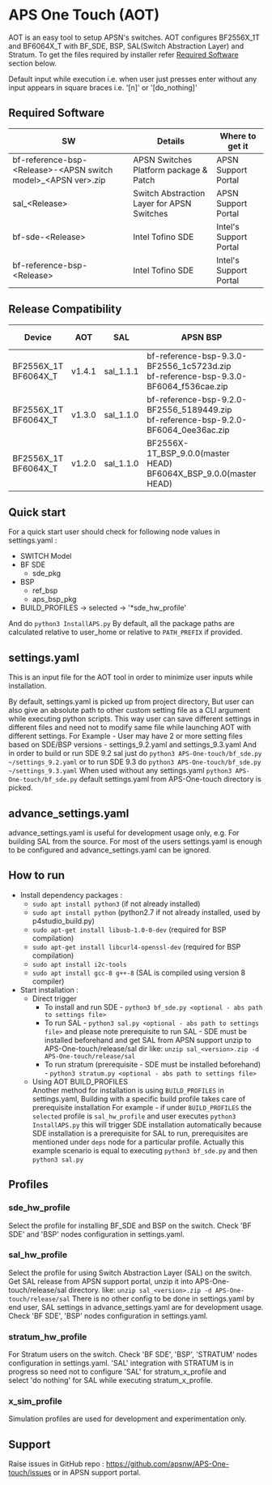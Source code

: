 # APS One Touch (AOT)

AOT is an easy tool to setup APSN's switches. AOT configures BF2556X_1T and BF6064X_T with BF_SDE, BSP, SAL(Switch Abstraction Layer) and Stratum.
To get the files required by installer refer [Required Software](#required-software) section below.

Default input while execution i.e. when user just presses enter without any input appears in square braces i.e. '[n]' or '[do_nothing]'

## Required Software
|SW|Details|Where to get it|
|---|---|---|
|bf-reference-bsp-&lt;Release>-&lt;APSN switch model>_&lt;APSN ver>.zip|APSN Switches Platform package & Patch|APSN Support Portal|
|sal_&lt;Release>|Switch Abstraction Layer for APSN Switches|APSN Support Portal|
|bf-sde-&lt;Release>|Intel Tofino SDE|Intel's Support Portal|
|bf-reference-bsp-&lt;Release>|Intel Tofino SDE|Intel's Support Portal|
 
## Release Compatibility 
|Device|AOT|SAL|APSN BSP|SDE|OS (Recommended)|Kernel|
|---|---|---|---|---|---|---|
|BF2556X_1T<br>BF6064X_T|v1.4.1|sal_1.1.1|bf-reference-bsp-9.3.0-BF2556_1c5723d.zip<br>bf-reference-bsp-9.3.0-BF6064_f536cae.zip|BF_SDE_9.3.0|Ubuntu Server 18.04.4 LTS|5.4.x
|BF2556X_1T<br>BF6064X_T|v1.3.0|sal_1.1.0|bf-reference-bsp-9.2.0-BF2556_5189449.zip<br>bf-reference-bsp-9.2.0-BF6064_0ee36ac.zip|BF_SDE_9.2.0|Ubuntu Server 18.04.4 LTS|4.15.x
|BF2556X_1T<br>BF6064X_T|v1.2.0|sal_1.1.0|BF2556X-1T_BSP_9.0.0(master HEAD)<br>BF6064X_BSP_9.0.0(master HEAD)|BF_SDE_9.1<br>BF_SDE_9.2|Ubuntu Server 18.04.4 LTS|4.15.x

## Quick start
For a quick start user should check for following node values in settings.yaml :
- SWITCH Model
- BF SDE
  - sde_pkg 
- BSP 
  - ref_bsp
  - aps_bsp_pkg 
- BUILD_PROFILES -> selected -> '*sde_hw_profile'

And do `python3 InstallAPS.py`
By default, all the package paths are calculated relative to user_home or relative to `PATH_PREFIX` if provided.

## settings.yaml
This is an input file for the AOT tool in order to minimize user inputs while installation.

By default, settings.yaml is picked up from project directory, But user can also give an absolute path to other custom setting file as a CLI argument while executing python scripts. 
This way user can save different settings in different files and need not to modify same file while launching AOT with different settings.
For Example - User may have 2 or more setting files based on SDE/BSP versions - settings_9.2.yaml and settings_9.3.yaml
And in order to build or run SDE 9.2 sal just do `python3 APS-One-touch/bf_sde.py ~/settings_9.2.yaml`
or to run SDE 9.3 do `python3 APS-One-touch/bf_sde.py ~/settings_9.3.yaml`
When used without any settings.yaml `python3 APS-One-touch/bf_sde.py` default settings.yaml from APS-One-touch directory is picked.

## advance_settings.yaml
advance_settings.yaml is useful for development usage only, e.g. For building SAL from the source.
For most of the users settings.yaml is enough to be configured and advance_settings.yaml can be ignored.

## How to run

- Install dependency packages :
  - `sudo apt install python3` (if not already installed)
  - `sudo apt install python` (python2.7 if not already installed, used by p4studio_build.py)
  - `sudo apt-get install libusb-1.0-0-dev` (required for BSP compilation)
  - `sudo apt-get install libcurl4-openssl-dev` (required for BSP compilation)
  - `sudo apt install i2c-tools`
  - `sudo apt install gcc-8 g++-8` (SAL is compiled using version 8 compiler)
- Start installation :
  - Direct trigger
    - To install and run SDE - `python3 bf_sde.py <optional - abs path to settings file>`
    - To run SAL - `python3 sal.py <optional - abs path to settings file>`
      and please note prerequisite to run SAL - SDE must be installed beforehand and 
      get SAL from APSN support unzip to APS-One-touch/release/sal dir 
      like: `unzip sal_<version>.zip -d APS-One-touch/release/sal`
    - To run stratum (prerequisite - SDE must be installed beforehand) - `python3 stratum.py <optional - abs path to settings file>`
  - Using AOT BUILD_PROFILES  
  Another method for installation is using `BUILD_PROFILES` in settings.yaml, 
    Building with a specific build profile takes care of prerequisite installation
    For example - if under `BUILD_PROFILES` the `selected` profile is `sal_hw_profile` and user executes `python3 InstallAPS.py` 
    this will trigger SDE installation automatically because SDE installation is a prerequisite for SAL to run, 
    prerequisites are mentioned under `deps` node for a particular profile. Actually this example scenario is equal to executing 
    `python3 bf_sde.py` and then `python3 sal.py`    

## Profiles

### sde_hw_profile
   Select the profile for installing BF_SDE and BSP on the switch. 
   Check 'BF SDE' and 'BSP' nodes configuration in settings.yaml.
   
### sal_hw_profile
   Select the profile for using Switch Abstraction Layer (SAL) on the switch.
   Get SAL release from APSN support portal, unzip it into APS-One-touch/release/sal directory. like: `unzip sal_<version>.zip -d APS-One-touch/release/sal`
   There is no other config to be done in settings.yaml by end user, SAL settings in advance_settings.yaml are for development usage.
   Check 'BF SDE', 'BSP' nodes configuration in settings.yaml.
   
### stratum_hw_profile
   For Stratum users on the switch.
   Check 'BF SDE', 'BSP', 'STRATUM' nodes configuration in settings.yaml.
   'SAL' integration with STRATUM is in progress so need not to configure 'SAL' for stratum_x_profile and  
   select 'do nothing' for SAL while executing stratum_x_profile. 
   
### x_sim_profile 
   Simulation profiles are used for development and experimentation only.

## Support
Raise issues in GitHub repo : <https://github.com/apsnw/APS-One-touch/issues> or in APSN support portal.
